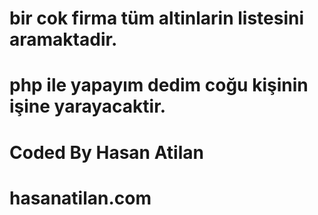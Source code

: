 # bir cok firma tüm altinlarin listesini aramaktadir.
# php ile yapayım dedim coğu kişinin işine yarayacaktir.
# Coded By Hasan Atilan
# hasanatilan.com
